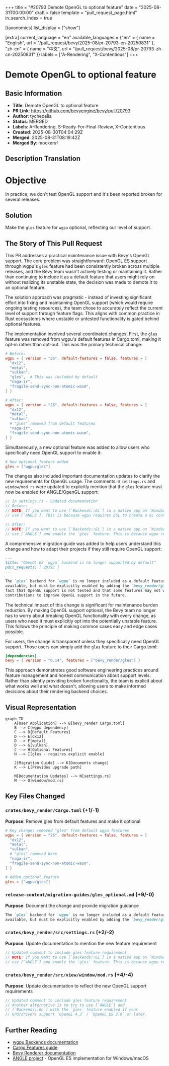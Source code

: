 +++
title = "#20793 Demote OpenGL to optional feature"
date = "2025-08-31T00:00:00"
draft = false
template = "pull_request_page.html"
in_search_index = true

[taxonomies]
list_display = ["show"]

[extra]
current_language = "en"
available_languages = {"en" = { name = "English", url = "/pull_request/bevy/2025-08/pr-20793-en-20250831" }, "zh-cn" = { name = "中文", url = "/pull_request/bevy/2025-08/pr-20793-zh-cn-20250831" }}
labels = ["A-Rendering", "X-Contentious"]
+++

# Demote OpenGL to optional feature

## Basic Information
- **Title**: Demote OpenGL to optional feature
- **PR Link**: https://github.com/bevyengine/bevy/pull/20793
- **Author**: tychedelia
- **Status**: MERGED
- **Labels**: A-Rendering, S-Ready-For-Final-Review, X-Contentious
- **Created**: 2025-08-30T04:04:29Z
- **Merged**: 2025-08-31T08:19:42Z
- **Merged By**: mockersf

## Description Translation
# Objective

In practice, we don't test OpenGL support and it's been reported broken for several releases.

## Solution

Make the `gles` feature for `wgpu` optional, reflecting our level of support.

## The Story of This Pull Request

This PR addresses a practical maintenance issue with Bevy's OpenGL support. The core problem was straightforward: OpenGL ES support through wgpu's `gles` feature had been consistently broken across multiple releases, and the Bevy team wasn't actively testing or maintaining it. Rather than continuing to include it as a default feature that users might rely on without realizing its unstable state, the decision was made to demote it to an optional feature.

The solution approach was pragmatic - instead of investing significant effort into fixing and maintaining OpenGL support (which would require ongoing testing resources), the team chose to accurately reflect the current level of support through feature flags. This aligns with common practice in Rust ecosystems where unstable or untested functionality is gated behind optional features.

The implementation involved several coordinated changes. First, the `gles` feature was removed from wgpu's default features in Cargo.toml, making it opt-in rather than opt-out. This was the primary technical change:

```toml
# Before:
wgpu = { version = "26", default-features = false, features = [
  "dx12",
  "metal",
  "vulkan",
  "gles",  # This was included by default
  "naga-ir",
  "fragile-send-sync-non-atomic-wasm",
] }

# After:
wgpu = { version = "26", default-features = false, features = [
  "dx12",
  "metal",
  "vulkan",
  # "gles" removed from default features
  "naga-ir",
  "fragile-send-sync-non-atomic-wasm",
] }
```

Simultaneously, a new optional feature was added to allow users who specifically need OpenGL support to enable it:

```toml
# New optional feature added
gles = ["wgpu/gles"]
```

The changes also included important documentation updates to clarify the new requirements for OpenGL usage. The comments in `settings.rs` and `window/mod.rs` were updated to explicitly mention that the `gles` feature must now be enabled for ANGLE/OpenGL support:

```rust
// In settings.rs - updated documentation
// Before:
// NOTE: If you want to use [`Backends::GL`] in a native app on `Windows` and/or `macOS`, you must
// use [`ANGLE`]. This is because wgpu requires EGL to create a GL context without a window...

// After:
// NOTE: If you want to use [`Backends::GL`] in a native app on `Windows` and/or `macOS`, you must
// use [`ANGLE`] and enable the `gles` feature. This is because wgpu requires EGL to create...
```

A comprehensive migration guide was added to help users understand this change and how to adapt their projects if they still require OpenGL support:

```markdown
---
title: "OpenGL ES `wgpu` backend is no longer supported by default"
pull_requests: [ 20793 ]
---

The `gles` backend for `wgpu` is no longer included as a default feature of `bevy_render`. OpenGL support is still
available, but must be explicitly enabled by adding the `bevy_render/gles` feature to your app. This change reflects the
fact that OpenGL support is not tested and that some features may not work as expected or at all. We welcome
contributions to improve OpenGL support in the future.
```

The technical impact of this change is significant for maintenance burden reduction. By making OpenGL support optional, the Bevy team no longer has to worry about breaking OpenGL functionality with every change, as users who need it must explicitly opt into the potentially unstable feature. This follows the principle of making common cases easy and edge cases possible.

For users, the change is transparent unless they specifically need OpenGL support. Those users can simply add the `gles` feature to their Cargo.toml:

```toml
[dependencies]
bevy = { version = "0.14", features = ["bevy_render/gles"] }
```

This approach demonstrates good software engineering practices around feature management and honest communication about support levels. Rather than silently providing broken functionality, the team is explicit about what works well and what doesn't, allowing users to make informed decisions about their rendering backend choices.

## Visual Representation

```mermaid
graph TD
    A[User Application] --> B[bevy_render Cargo.toml]
    B --> C[wgpu dependency]
    C --> D{Default Features}
    D --> E[dx12]
    D --> F[metal]
    D --> G[vulkan]
    C --> H[Optional Features]
    H --> I[gles - requires explicit enable]
    
    J[Migration Guide] --> K[Documents change]
    K --> L[Provides upgrade path]
    
    M[Documentation Updates] --> N[settings.rs]
    M --> O[window/mod.rs]
```

## Key Files Changed

### `crates/bevy_render/Cargo.toml` (+1/-1)
**Purpose**: Remove gles from default features and make it optional
```toml
# Key change: removed "gles" from default wgpu features
wgpu = { version = "26", default-features = false, features = [
  "dx12",
  "metal",
  "vulkan",
  # "gles" removed here
  "naga-ir",
  "fragile-send-sync-non-atomic-wasm",
] }

# Added optional feature
gles = ["wgpu/gles"]
```

### `release-content/migration-guides/gles_optional.md` (+9/-0)
**Purpose**: Document the change and provide migration guidance
```markdown
The `gles` backend for `wgpu` is no longer included as a default feature of `bevy_render`. OpenGL support is still
available, but must be explicitly enabled by adding the `bevy_render/gles` feature to your app.
```

### `crates/bevy_render/src/settings.rs` (+2/-2)
**Purpose**: Update documentation to mention the new feature requirement
```rust
// Updated comment to include gles feature requirement
// NOTE: If you want to use [`Backends::GL`] in a native app on `Windows` and/or `macOS`, you must
// use [`ANGLE`] and enable the `gles` feature. This is because wgpu requires EGL to create...
```

### `crates/bevy_render/src/view/window/mod.rs` (+4/-4)
**Purpose**: Update documentation to reflect the new OpenGL support requirements
```rust
// Updated comment to include gles feature requirement
// Another alternative is to try to use [`ANGLE`] and
// [`Backends::GL`] with the `gles` feature enabled if your
// GPU/drivers support `OpenGL 4.3` / `OpenGL ES 3.0` or later.
```

## Further Reading

- [wgpu Backends documentation](https://wgpu.rs/#supported-backends)
- [Cargo Features guide](https://doc.rust-lang.org/cargo/reference/features.html)
- [Bevy Renderer documentation](https://bevyengine.org/learn/books/introduction/3-rendering/3-1-render-architecture/)
- [ANGLE project](https://github.com/google/angle) - OpenGL ES implementation for Windows/macOS